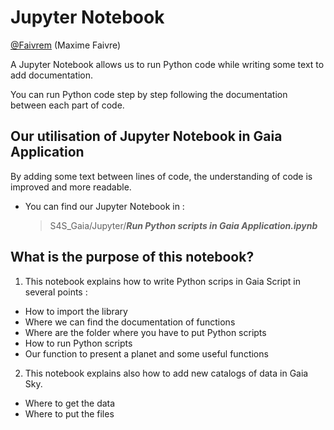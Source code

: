 
# Jupyter Notebook
[@Faivrem](https://github.com/Faivrem) (Maxime Faivre)

A Jupyter Notebook allows us to run Python code while writing some text to add documentation.

You can run Python code step by step following the documentation between each part of code.

## Our utilisation of Jupyter Notebook in Gaia Application

By adding some text between lines of code, the understanding of code is improved and more readable.

* You can find our Jupyter Notebook in :

	> S4S_Gaia/Jupyter/***Run Python scripts in Gaia Application.ipynb***
	
## What is the purpose of this notebook?

1) This notebook explains how to write Python scrips in Gaia Script in several points :

*  How to import the library
*  Where we can find the documentation of functions
*  Where are the folder where you have to put Python scripts 
*  How to run Python scripts 
*  Our function to present a planet and some useful functions

2) This notebook explains also how to add new catalogs of data in Gaia Sky.

* Where to get the data
* Where to put the files 

